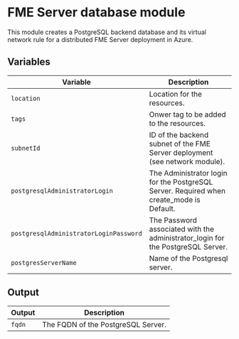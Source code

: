 # FME Server database module
This module creates a PostgreSQL backend database and its virtual network rule for a distributed FME Server deployment in Azure.

## Variables
|Variable|Description|
|---|---|
|`location` | Location for the resources.
|`tags` | Onwer tag to be added to the resources.
|`subnetId` | ID of the backend subnet of the FME Server deployment (see network module).
|`postgresqlAdministratorLogin` | The Administrator login for the PostgreSQL Server. Required when create_mode is Default. 
|`postgresqlAdministratorLoginPassword` | The Password associated with the administrator_login for the PostgreSQL Server.
|`postgresServerName` | Name of the Postgresql server.

## Output
|Output|Description|
|---|---|
|`fqdn` | The FQDN of the PostgreSQL Server.